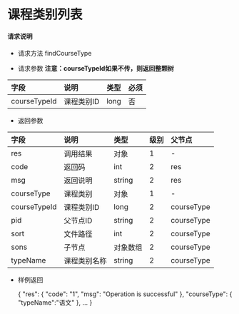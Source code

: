 # 课程类别列表

#### **请求说明**

* 请求方法 findCourseType

* 请求参数
**注意：courseTypeId如果不传，则返回整颗树**

| 字段 | 说明 | 类型 | 必须 |
| :--- | :--- | :--- | :--- |
| courseTypeId| 课程类别ID | long | 否 |

* 返回参数

| 字段 | 说明 | 类型 | 级别 | 父节点 |
| :--- | :--- | :--- | :--- | :--- |
| res | 调用结果 | 对象 | 1 | - |
| code| 返回码| int | 2 | res |
| msg| 返回说明 | string | 2 | res |
| courseType| 课程类别 | 对象| 1 | - |
| courseTypeId| 课程类别ID| long | 2 | courseType|
| pid| 父节点ID | string | 2 | courseType|
| sort| 文件路径 | int| 2 | courseType|
| sons| 子节点 | 对象数组| 2 | courseType|
| typeName| 课程类别名称 | string | 2 | courseType|


* 样例返回


    {
    "res": 
        {
            "code": "1", 
            "msg": "Operation is successful"
        },
    "courseType":
       { 
           "typeName":"语文"
       },
            ...
    }
